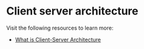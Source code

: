# Client server architecture

Visit the following resources to learn more:

- [What is Client-Server Architecture](https://www.simplilearn.com/what-is-client-server-architecture-article)
